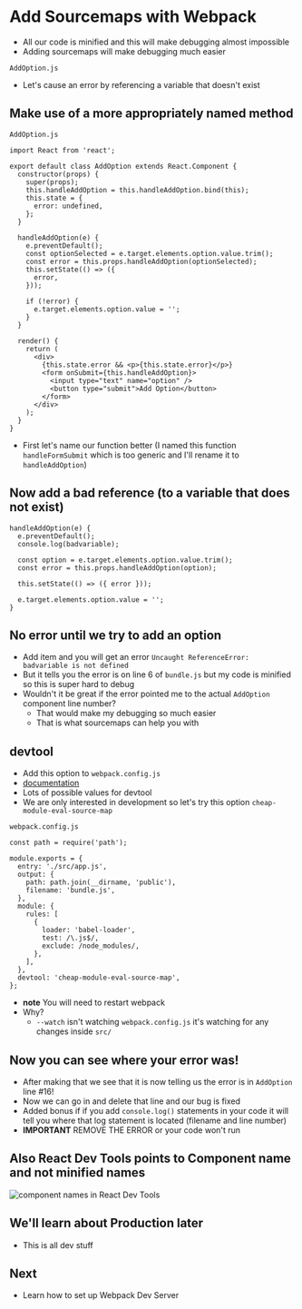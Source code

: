 # Add Sourcemaps with Webpack
* All our code is minified and this will make debugging almost impossible
* Adding sourcemaps will make debugging much easier

`AddOption.js`

* Let's cause an error by referencing a variable that doesn't exist

## Make use of a more appropriately named method
`AddOption.js`

```
import React from 'react';

export default class AddOption extends React.Component {
  constructor(props) {
    super(props);
    this.handleAddOption = this.handleAddOption.bind(this);
    this.state = {
      error: undefined,
    };
  }

  handleAddOption(e) {
    e.preventDefault();
    const optionSelected = e.target.elements.option.value.trim();
    const error = this.props.handleAddOption(optionSelected);
    this.setState(() => ({
      error,
    }));

    if (!error) {
      e.target.elements.option.value = '';
    }
  }

  render() {
    return (
      <div>
        {this.state.error && <p>{this.state.error}</p>}
        <form onSubmit={this.handleAddOption}>
          <input type="text" name="option" />
          <button type="submit">Add Option</button>
        </form>
      </div>
    );
  }
}
```

* First let's name our function better (I named this function `handleFormSubmit` which is too generic and I'll rename it to `handleAddOption`)

## Now add a bad reference (to a variable that does not exist)
```
handleAddOption(e) {
  e.preventDefault();
  console.log(badvariable);

  const option = e.target.elements.option.value.trim();
  const error = this.props.handleAddOption(option);

  this.setState(() => ({ error }));

  e.target.elements.option.value = '';
}
```

## No error until we try to add an option
* Add item and you will get an error `Uncaught ReferenceError: badvariable is not defined`
* But it tells you the error is on line 6 of `bundle.js` but my code is minified so this is super hard to debug
* Wouldn't it be great if the error pointed me to the actual `AddOption` component line number?
    - That would make my debugging so much easier
    - That is what sourcemaps can help you with

## devtool
* Add this option to `webpack.config.js`
* [documentation](https://webpack.js.org/configuration/devtool/)
* Lots of possible values for devtool
* We are only interested in development so let's try this option `cheap-module-eval-source-map`

`webpack.config.js`

```
const path = require('path');

module.exports = {
  entry: './src/app.js',
  output: {
    path: path.join(__dirname, 'public'),
    filename: 'bundle.js',
  },
  module: {
    rules: [
      {
        loader: 'babel-loader',
        test: /\.js$/,
        exclude: /node_modules/,
      },
    ],
  },
  devtool: 'cheap-module-eval-source-map',
};
```

* **note** You will need to restart webpack
* Why?
    - `--watch` isn't watching `webpack.config.js` it's watching for any changes inside `src/`

## Now you can see where your error was!
* After making that we see that it is now telling us the error is in `AddOption` line #16!
* Now we can go in and delete that line and our bug is fixed
* Added bonus if if you add `console.log()` statements in your code it will tell you where that log statement is located (filename and line number)
* **IMPORTANT** REMOVE THE ERROR or your code won't run

## Also React Dev Tools points to Component name and not minified names
![component names in React Dev Tools](https://i.imgur.com/BeTtpen.png)

## We'll learn about Production later
* This is all dev stuff

## Next
* Learn how to set up Webpack Dev Server
